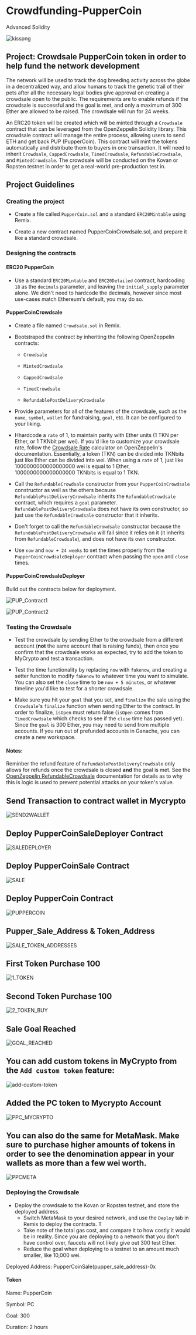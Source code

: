 # Crowdfunding-PupperCoin
Advanced Solidity


![kisspng](/Images/kiss.png)

## Project: Crowdsale PupperCoin token in order to help fund the network development

The network will be used to track the dog breeding activity across the globe in a decentralized way, and allow humans to track the genetic trail of their pets after all the necessary legal bodies give approval on creating a crowdsale open to the public. The requirements are to enable refunds if the crowdsale is successful and the goal is met, and only a maximum of 300 Ether are allowed to be raised. The crowdsale will run for 24 weeks.

An ERC20 token will be created which will be minted through a `Crowdsale` contract that can be leveraged from the OpenZeppelin Solidity library. This crowdsale contract will manage the entire process, allowing users to send ETH and get back PUP (PupperCoin). This contract will mint the tokens automatically and distribute them to buyers in one transaction. It will need to inherit `Crowdsale`, `CappedCrowdsale`, `TimedCrowdsale`, `RefundableCrowdsale`, and `MintedCrowdsale`. The crowdsale will be conducted on the Kovan or Ropsten testnet in order to get a real-world pre-production test in.

## Project Guidelines

### Creating the project

- Create a file called `PupperCoin.sol` and a standard `ERC20Mintable` using Remix. 

- Create a new contract named PupperCoinCrowdsale.sol, and prepare it like a standard crowdsale.


### Designing the contracts

#### ERC20 PupperCoin

- Use a standard `ERC20Mintable` and `ERC20Detailed` contract, hardcoding `18` as the `decimals` parameter, and leaving the `initial_supply` parameter alone. We didn't need to hardcode the decimals, however since most use-cases match Ethereum's default, you may do so.


#### PupperCoinCrowdsale

- Create a file named `Crowdsale.sol` in Remix.

- Bootstraped the contract by inheriting the following OpenZeppelin contracts:

  * `Crowdsale`

  * `MintedCrowdsale`

  * `CappedCrowdsale`

  * `TimedCrowdsale`

  * `RefundablePostDeliveryCrowdsale`

- Provide parameters for all of the features of the crowdsale, such as the `name`, `symbol`, `wallet` for fundraising, `goal`, etc. It can be configured to your liking.

- Hhardcode a `rate` of 1, to maintain parity with Ether units (1 TKN per Ether, or 1 TKNbit per wei). If you'd like to customize your crowdsale rate, follow the [Crowdsale Rate](https://docs.openzeppelin.com/contracts/2.x/crowdsales#crowdsale-rate) calculator on OpenZeppelin's documentation. Essentially, a token (TKN) can be divided into TKNbits just like Ether can be divided into wei. When using a `rate` of 1, just like 1000000000000000000 wei is equal to 1 Ether, 1000000000000000000 TKNbits is equal to 1 TKN.

- Call the `RefundableCrowdsale` constructor from your `PupperCoinCrowdsale` constructor as well as the others because `RefundablePostDeliveryCrowdsale` inherits the `RefundableCrowdsale` contract, which requires a `goal` parameter. `RefundablePostDeliveryCrowdsale` does not have its own constructor, so just use the `RefundableCrowdsale` constructor that it inherits.

- Don't forget to call the `RefundableCrowdsale` constructor because the `RefundablePostDeliveryCrowdsale` will fail since it relies on it (it inherits from `RefundableCrowdsale`), and does not have its own constructor.

- Use `now` and `now + 24 weeks` to set the times properly from the `PupperCoinCrowdsaleDeployer` contract when passing the `open` and `close` times.

#### PupperCoinCrowdsaleDeployer

Build out the contracts below for deployment. 


![PUP_Contract1](/screenshots_pup/PUP_Contract1.png)


![PUP_Contract2](/screenshots_pup/PUP_CONTRACT2.png)


### Testing the Crowdsale

- Test the crowdsale by sending Ether to the crowdsale from a different account (**not** the same account that is raising funds), then once you confirm that the crowdsale works as expected, try to add the token to MyCrypto and test a transaction. 

- Test the time functionality by replacing `now` with `fakenow`, and creating a setter function to modify `fakenow` to whatever time you want to simulate. You can also set the `close` time to be `now + 5 minutes`, or whatever timeline you'd like to test for a shorter crowdsale.

- Make sure you hit your `goal` that you set, and `finalize` the sale using the `Crowdsale`'s `finalize` function when sending Ether to the contract. In order to finalize, `isOpen` must return false (`isOpen` comes from `TimedCrowdsale` which checks to see if the `close` time has passed yet). Since the `goal` is 300 Ether, you may need to send from multiple accounts. If you run out of prefunded accounts in Ganache, you can create a new workspace.

#### Notes: 

Reminber the refund feature of `RefundablePostDeliveryCrowdsale` only allows for refunds once the crowdsale is closed **and** the goal is met. See the [OpenZeppelin RefundableCrowdsale](https://docs.openzeppelin.com/contracts/2.x/api/crowdsale#RefundableCrowdsale) documentation for details as to why this is logic is used to prevent potential attacks on your token's value.

## Send Transaction to contract wallet in Mycrypto

![SEND2WALLET](/screenshots_pup/SEND2WALLET.png)


## Deploy PupperCoinSaleDeployer Contract

![SALEDEPLOYER](/screenshots_pup/SALEDEPLOYER.png)


## Deploy PupperCoinSale Contract

![SALE](/screenshots_pup/SALE.png)


## Deploy PupperCoin Contract
![PUPPERCOIN](/screenshots_pup/PUPPERCOIN.png)


## Pupper_Sale_Address & Token_Address
![SALE_TOKEN_ADDRESSES](/screenshots_pup/SALE_TOKEN_ADDRESSES.png)


## First Token Purchase 100

![1_TOKEN](/screenshots_pup/1_token.png)

## Second Token Purchase 100

![2_TOKEN_BUY](/screenshots_pup/2_token_buy.png)


## Sale Goal Reached
![GOAL_REACHED](/screenshots_pup/GOAL_REACHED.png)



## You can add custom tokens in MyCrypto from the `Add custom token` feature:

![add-custom-token](https://i.imgur.com/p1wwXQ9.png)


## Added the PC token to Mycrypto Account

![PPC_MYCRYPTO](/screenshots_pup/PPC_MYCRYPTO.png)


## You can also do the same for MetaMask. Make sure to purchase higher amounts of tokens in order to see the denomination appear in your wallets as more than a few wei worth.

![PPCMETA](/screenshots_pup/PPCMETA.png)


### Deploying the Crowdsale

- Deploy the crowdsale to the Kovan or Ropsten testnet, and store the deployed address. 
  * Switch MetaMask to your desired network, and use the `Deploy` tab in Remix to deploy the contracts. T
  * Take note of the total gas cost, and compare it to how costly it would be in reality. Since you are deploying to a network that you don't have control over, faucets will not likely give out 300 test Ether. 
  * Reduce the goal when deploying to a testnet to an amount much smaller, like 10,000 wei.


Deployed Address: PupperCoinSale(pupper_sale_address)-0x

#### Token 

Name: PupperCoin

Symbol: PC

Goal: 300

Duration: 2 hours



